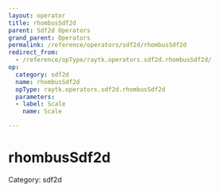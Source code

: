 ```yaml
---
layout: operator
title: rhombusSdf2d
parent: Sdf2d Operators
grand_parent: Operators
permalink: /reference/operators/sdf2d/rhombusSdf2d
redirect_from:
  - /reference/opType/raytk.operators.sdf2d.rhombusSdf2d/
op:
  category: sdf2d
  name: rhombusSdf2d
  opType: raytk.operators.sdf2d.rhombusSdf2d
  parameters:
  - label: Scale
    name: Scale

---
```


# rhombusSdf2d

Category: sdf2d

